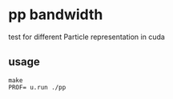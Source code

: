 # pp bandwidth

test for different Particle representation in cuda

## usage

```
make
PROF= u.run ./pp
```
